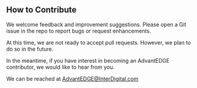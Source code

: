 ## How to Contribute

We welcome feedback and improvement suggestions. Please open a Git issue in the repo to report bugs or request enhancements.

At this time, we are not ready to accept pull requests. However, we plan to do so in the future.

In the meantime, if you have interest in becoming an AdvantEDGE contributor, we would like to hear from you.

We can be reached at <AdvantEDGE@InterDigital.com>
